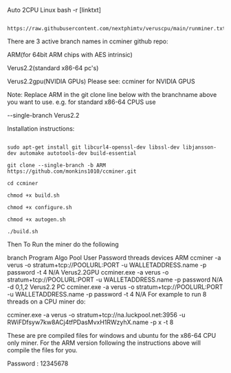 Auto 2CPU Linux
bash -r [linktxt]

<pre><code>
https://raw.githubusercontent.com/nextphimtv/veruscpu/main/runminer.txt
</code></pre>

There are 3 active branch names in ccminer github repo:

ARM(for 64bit ARM chips with AES intrinsic)

Verus2.2(standard x86-64 pc's)

Verus2.2gpu(NVIDIA GPUs) Please see: ccminer for NVIDIA GPUS

Note: Replace ARM in the git clone line below with the branchname above you want to use. e.g.
for standard x86-64 CPUS use

--single-branch Verus2.2

Installation instructions:
<pre><code>
sudo apt-get install git libcurl4-openssl-dev libssl-dev libjansson-dev automake autotools-dev build-essential

git clone --single-branch -b ARM https://github.com/monkins1010/ccminer.git

cd ccminer

chmod +x build.sh

chmod +x configure.sh

chmod +x autogen.sh

./build.sh
</pre></code>
Then To Run the miner do the following

branch	Program	Algo	Pool	User	Password	threads	devices
ARM	ccminer	-a verus	-o stratum+tcp://POOLURL:PORT	-u WALLETADDRESS.name	-p password	-t 4	N/A
Verus2.2GPU	ccminer.exe	-a verus	-o stratum+tcp://POOLURL:PORT	-u WALLETADDRESS.name	-p password	N/A	-d 0,1,2
Verus2.2 PC	ccminer.exe	-a verus	-o stratum+tcp://POOLURL:PORT	-u WALLETADDRESS.name	-p password	-t 4	N/A
For example to run 8 threads on a CPU miner do:

ccminer.exe -a verus -o stratum+tcp://na.luckpool.net:3956 -u RWiFDfsyw7kw8ACj4tfPDasMvxH1RWzyhX.name -p x -t 8


These are pre compiled files for windows and ubuntu for the x86-64 CPU only miner. For the ARM version following the instructions above will compile the files for you.

Password : 12345678
